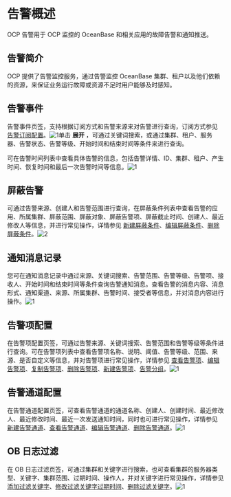 告警概述 
=========================

OCP 告警用于 OCP 监控的 OceanBase 和相关应用的故障告警和通知推送。

告警简介 
-------------------------

OCP 提供了告警监控服务，通过告警监控 OceanBase 集群、租户以及他们依赖的资源，来保证业务运行故障或资源不足时用户能够及时感知。

告警事件 
-------------------------

告警事件页签，支持根据订阅方式和告警来源来对告警进行查询，订阅方式参见 [告警订阅配置](../8.user-center/3.alert-subscription-configuration.md)。![1](https://help-static-aliyun-doc.aliyuncs.com/assets/img/zh-CN/4898060261/p266143.png)单击 **展开** ，可通过关键词搜索，或通过集群、租户、服务器、告警状态、告警等级、开始时间和结束时间等条件来进行查询。

可在告警时间列表中查看具体告警的信息，包括告警详情、ID、集群、租户、产生时间、恢复时间和最后一次告警时间等信息。![1](https://help-static-aliyun-doc.aliyuncs.com/assets/img/zh-CN/5898060261/p266142.png)

屏蔽告警 
-------------------------

可通过告警来源、创建人和告警范围进行查询，在屏蔽条件列表中查看告警的应用、所属集群、屏蔽范围、屏蔽对象、屏蔽告警项、屏蔽截止时间、创建人、最近修改人等信息，并进行常见操作，详情参见 [新建屏蔽条件](../../9.use-alert-management/14.new-shielding-conditions.md)、[编辑屏蔽条件](../../9.use-alert-management/15.edit-masking-conditions.md)、[删除屏蔽条件](../../9.use-alert-management/16.delete-mask-condition.md)。![2](https://help-static-aliyun-doc.aliyuncs.com/assets/img/zh-CN/5898060261/p266162.png)

通知消息记录 
---------------------------

您可在通知消息记录中通过来源、关键词搜索、告警范围、告警等级、告警项、接收人、开始时间和结束时间等条件查询告警通知消息。查看告警的消息内容、消息形式、通知渠道、来源、所属集群、告警时间、接受者等信息，并对消息内容进行操作。![1](https://help-static-aliyun-doc.aliyuncs.com/assets/img/zh-CN/5898060261/p266178.png)

告警项配置 
--------------------------

在告警项配置页签，可通过告警来源、关键词搜索、告警范围和告警等级等条件进行查询。可在告警项列表中查看告警项名称、说明、阈值、告警等级、范围、来源、是否自定义等信息，并对告警项进行常见操作，详情参见 [查看告警项](../../9.use-alert-management/3.view-alerts.md)、[编辑告警项](../../9.use-alert-management/5.edit-an-alarm-item.md)、[复制告警项](../../9.use-alert-management/4.copy-alerts.md)、[删除告警项](../../9.use-alert-management/6.delete-an-alarm-item.md)、[新建告警项](../../9.use-alert-management/2.create-an-alarm-item.md)、[告警分组](../../9.use-alert-management/7.alarm-group.md)。![1](https://help-static-aliyun-doc.aliyuncs.com/assets/img/zh-CN/5898060261/p266187.png)

告警通道配置 
---------------------------

在告警通道配置页签，可查看告警通道的通道名称、创建人、创建时间、最近修改人、最近修改时间、最近一次发送通知时间，同时也可进行常见操作，详情参见 [新建告警通道](../../9.use-alert-management/8.create-alarm-channel.md)、[查看告警通道](../../9.use-alert-management/9.view-alert-channels.md)、[编辑告警通道](../../9.use-alert-management/10.edit-an-alert-channel.md)、[删除告警通道](../../9.use-alert-management/11.delete-alarm-channel.md)。![1](https://help-static-aliyun-doc.aliyuncs.com/assets/img/zh-CN/5898060261/p266194.png)

OB 日志过滤 
----------------------------

在 OB 日志过滤页签，可通过集群和关键字进行搜索，也可查看集群的服务器类型、关键字、集群范围、过期时间、操作人，并对关键字进行常见操作，详情参见 [添加过滤关键字](../../9.use-alert-management/17.add-filter-keywords.md)、[修改过滤关键字过期时间](../../9.use-alert-management/18.modify-the-expiration-time-of-keywords.md)、[删除过滤关键字](../../9.use-alert-management/19.delete-keywords.md)。![1](https://help-static-aliyun-doc.aliyuncs.com/assets/img/zh-CN/5898060261/p266207.png)

